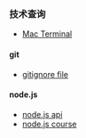 ### 技术查询


- [Mac Terminal](http://guides.macrumors.com/Terminal)


#### git

- [gitignore file](https://github.com/github/gitignore)

#### node.js

- [node.js api](http://nodejs.cn/api/)
- [node.js course](http://www.runoob.com/nodejs/)